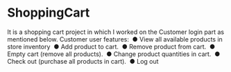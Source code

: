 # ShoppingCart

It is a shopping cart project in which I worked on the Customer login 
part as mentioned below.
Customer user features:  
● View all available products in store inventory  
● Add product to cart.  
● Remove product from cart.  
● Empty cart (remove all products).  
● Change product quantities in cart.  
● Check out (purchase all products in cart).  
● Log out
